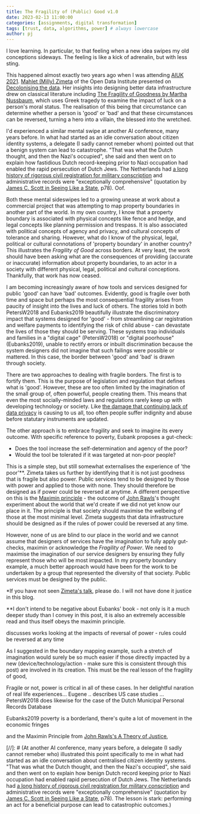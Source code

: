 ```yaml
---
title: The Fragility of (Public) Good v1.0
date: 2023-02-13 11:00:00 
categories: [assignments, digital transformation]
tags: [trust, data, algorithms, power] # always lowercase
author: pj
---
```

I love learning. In particular, to that feeling when a new idea swipes my old conceptions sideways. The feeling is like a kick of adrenalin, but with less sting.


This happened almost exactly two years ago when I was attending [AIUK 2021](https://www.conferencecast.tv/event-1857-aiuk-2021). [Mahlet (Milly) Zimeta](https://theodi.org/person/dr-mahlet-milly-zimeta/) of the Open Data Institute presented on [Decolonising the data](https://www.conferencecast.tv/talk-40011-aiuk-spotlight-talks-session-1). Her insights into designing better data infrastructure drew on classical literature including [The Fragility of Goodness by Martha Nussbaum](https://www.cambridge.org/core/books/fragility-of-goodness/B212012979833A828690B9CA907A87BF), which uses Greek tragedy to examine the impact of luck on a person's moral status. The realisation of this being that circumstance can determine whether a person is 'good' or 'bad' and that these circumstances can be reversed, turning a hero into a villain, the blessed into the wretched. 

I'd experienced a similar mental swipe at another AI conference, many years before. In what had started as an idle conversation about citizen identity systems, a delegate (I sadly cannot remeber whom) pointed out that a benign system can lead to catastrophe. "That was what the Dutch thought, and then the Nazi's occupied", she said and then went on to explain how fastidious Dutch record-keeping prior to Nazi occupation had enabled the rapid persecution of Dutch Jews. The Netherlands had [a long history of rigorous civil registration for military conscription](https://www.dutchgenealogy.nl/civil-registration) and administrative records were "exceptionally comprehensive" (quotation by [James C. Scott in Seeing Like a State](https://theanarchistlibrary.org/library/james-c-scott-seeing-like-a-state), p78). Oof.

Both these mental sideswipes led to a growing unease at work about a commercial project that was attempting to map property boundaries in another part of the world. In my own country, I know that a property boundary is associated with physical concepts like fence and hedge, and legal concepts like planning permission and trespass. It is also associated with political concepts of agency and privacy, and cultural concepts of tolerance and sharing. However, what do I know of the physical, legal, political or cultural connotations of 'property boundary' in another country? This illustrates the _Fragility of Good_ across borders. At very least, the work should have been asking what are the consequences of providing (accurate or inaccurate) information about property boundaries, to an actor in a society with different physical, legal, political and cultural conceptions. Thankfully, that work has now ceased.

I am becoming increasingly aware of how tools and services designed for public 'good' can have 'bad' outcomes. Evidently, good is fragile over both time and space but perhaps the most consequential fragility arises from paucity of insight into the lives and luck of others. The stories told in both PetersW2018 and Eubanks2019 beautifully illustrate the discriminatory impact that systems designed for 'good' - from streamlining car registration and welfare payments to identifying the risk of child abuse - can devastate the lives of those they should be serving. These systems trap individuals and families in a "digital cage" (PetersW2018) or "digital poorhouse" (Eubanks2019), unable to rectify errors or inbuilt discrimination because the system designers did not imagine that such failings were possible or mattered. In this case, the border between 'good' and 'bad' is drawn through society. 

There are two approaches to dealing with fragile borders. The first is to fortify them. This is the purpose of legislation and regulation that defines what is 'good'. However, these are too often limited by the imagination of the small group of, often powerful, people creating them. This means that even the most socially-minded laws and regulations rarely keep up with developing technology or society. Like [the damage that continuing lack of data privacy](https://theswaddle.com/what-is-a-constant-lack-of-digital-privacy-doing-to-our-mental-health/) is causing to us all, too often people suffer indignity and abuse before statutary instruments are updated.

The other approach is to embrace fragility and seek to imagine its every outcome. With specific reference to poverty, Eubank proposes a gut-check:
* Does the tool increase the self-determination and agency of the poor?
* Would the tool be tolerated if it was targeted at non-poor people?

This is a simple step, but still somewhat externalises the experience of 'the poor'**. Zimeta takes us further by identifying that it is not just goodness that is fragile but also power. Public services tend to be designed by those with power and applied to those with none. They should therefore be designed as if power could be reversed at anytime. A different perspective on this is the [Maximin principle](https://en.wikipedia.org/wiki/Minimax#:~:text=In%20philosophy%2C%20the,members%20of%20society%22) - the outcome of [John Rawls](https://en.wikipedia.org/wiki/John_Rawls)'s thought experiment about the world that we'd create if we did not yet know our place in it. The principle is that society should maximise the welbeing of those at the most minimal level. Zimeta suggests that data infrastructure should be designed as if the rules of power could be reversed at any time.

However, none of us are blind to our place in the world and we cannot assume that designers of services have the imagination to fully apply gut-checks, maximin or acknowledge the _Fragility of Power_. We need to maximise the imagination of our service designers by ensuring they fully represent those who will be most impacted. In my property boundary example, a much better approach would have been for the work to be undertaken by a group that represented the diversity of that society. Public services must be designed by the public.

*If you have not seen [Zimeta's talk](https://www.conferencecast.tv/talk-40011-aiuk-spotlight-talks-session-1), please do. I will not have done it justice in this blog.

**I don't intend to be negative about Eubanks' book - not only is it a much deeper study than I convey in this post, it is also an extremely accessible read and thus itself obeys the maximin principle. 

discusses works looking at the impacts of reversal of power - rules could be reversed at any time

As I suggested in the boundary mapping example, such a stretch of imagination would surely be so much easier if those directly impacted by a new (device/technology/action - make sure this is consistent through this post) are involved in its creation. This must be the real lesson of the fragility of good, 

Fragile or not, power is critical in all of these cases. In her delightful naration of real life experiences... Eugene .. describes US case studies ... PetersW2018 does likewise for the case of the Dutch Municipal Personal Records Database

Eubanks2019 poverty is a borderland, there's quite a lot of movement in the economic fringes



 and the Maximin Principle from [John Rawls's A Theory of Justice](https://en.wikipedia.org/wiki/A_Theory_of_Justice), 

[//]: # (At another AI conference, many years before, a delegate (I sadly cannot remeber who) illustrated this point specifically to me in what had started as an idle conversation about centralised citizen identity systems. "That was what the Dutch thought, and then the Nazi's occupied", she said and then went on to explain how benign Dutch record keeping prior to Nazi occupation had enabled rapid persecution of Dutch Jews. The Netherlands had [a long history of rigorous civil registration for military conscription](https://www.dutchgenealogy.nl/civil-registration) and administrative records were "exceptionally comprehensive" (quotation by [James C. Scott in Seeing Like a State](https://theanarchistlibrary.org/library/james-c-scott-seeing-like-a-state), p78). The lesson is stark: performing an act for a beneficial purpose can lead to catastrophic outcomes.)


